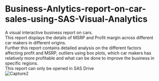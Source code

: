 # Business-Anlytics-report-on-car-sales-using-SAS-Visual-Analytics
A visual interactive business report on cars.</br >
This report displays the details of MSRP and Profit margin across different car makers in different origins.</br >
Further this report contains detailed analysis on the different factors affecting profit and MSRP, outliers using box plots, which car makers has relatively more profitable and what can be done to improve the business in specific regions.</br >
This report can only be opened in SAS Drive</br >
![Capture2](https://user-images.githubusercontent.com/67821036/125465169-9a584184-0b0a-4cc1-ae4a-845c56653274.PNG)
